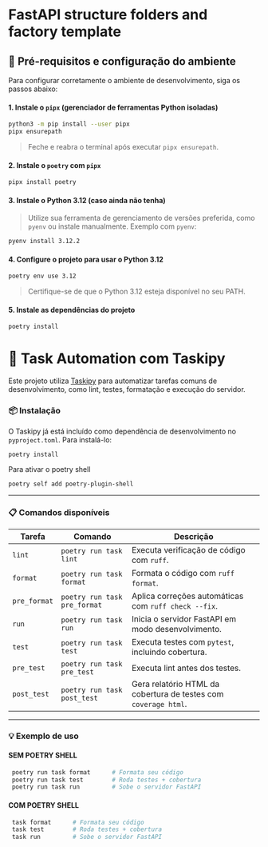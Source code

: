 # FastAPI structure folders and factory template

## 🧪 Pré-requisitos e configuração do ambiente

Para configurar corretamente o ambiente de desenvolvimento, siga os passos abaixo:

#### 1. Instale o `pipx` (gerenciador de ferramentas Python isoladas)


```bash
python3 -m pip install --user pipx 
pipx ensurepath
```

> Feche e reabra o terminal após executar `pipx ensurepath`.

#### 2. Instale o `poetry` com `pipx`


```bash
pipx install poetry
```

#### 3. Instale o Python 3.12 (caso ainda não tenha)

> Utilize sua ferramenta de gerenciamento de versões preferida, como `pyenv` ou instale manualmente. Exemplo com `pyenv`:


```bash
pyenv install 3.12.2
```

#### 4. Configure o projeto para usar o Python 3.12


```bash
poetry env use 3.12
```

> Certifique-se de que o Python 3.12 esteja disponível no seu PATH.

#### 5. Instale as dependências do projeto

```bash
poetry install
```


# 🔧 Task Automation com Taskipy

Este projeto utiliza [Taskipy](https://github.com/illBeRoy/taskipy) para automatizar tarefas comuns de desenvolvimento, como lint, testes, formatação e execução do servidor.

### 📦 Instalação

O Taskipy já está incluído como dependência de desenvolvimento no `pyproject.toml`. Para instalá-lo:

```bash
poetry install
```
Para ativar o poetry shell
```bash
poetry self add poetry-plugin-shell
```

---

### 📋 Comandos disponíveis

|Tarefa|Comando|Descrição|
|---|---|---|
|`lint`|`poetry run task lint`|Executa verificação de código com `ruff`.|
|`format`|`poetry run task format`|Formata o código com `ruff format`.|
|`pre_format`|`poetry run task pre_format`|Aplica correções automáticas com `ruff check --fix`.|
|`run`|`poetry run task run`|Inicia o servidor FastAPI em modo desenvolvimento.|
|`test`|`poetry run task test`|Executa testes com `pytest`, incluindo cobertura.|
|`pre_test`|`poetry run task pre_test`|Executa lint antes dos testes.|
|`post_test`|`poetry run task post_test`|Gera relatório HTML da cobertura de testes com `coverage html`.|

---

### 💡 Exemplo de uso
#### SEM POETRY SHELL
```bash
 poetry run task format      # Formata seu código 
 poetry run task test        # Roda testes + cobertura 
 poetry run task run         # Sobe o servidor FastAPI
```

#### COM POETRY SHELL
```bash
 task format      # Formata seu código 
 task test        # Roda testes + cobertura 
 task run         # Sobe o servidor FastAPI
```
